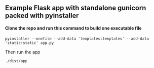 ## Example Flask app with standalone gunicorn packed with pyinstaller

#### Clone the repo and run this command to build one executable file 
 ```shell script
pyinstaller --onefile --add-data 'templates:templates' --add-data 'static:static' app.py
```

Then run the app
```shell script
./dist/app
```